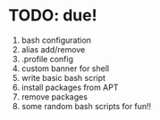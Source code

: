 TODO: due!
=======

1. bash configuration
2. alias add/remove
3. .profile config
4. custom banner for shell
5. write basic bash script
6. install packages from APT 
7. remove packages 
8. some random bash scripts for fun!!
